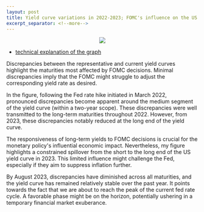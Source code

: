 ```yaml
---
layout: post
title: Yield curve variations in 2022-2023; FOMC's influence on the US yield curve and the approaching peak of the Fed rate cycle
excerpt_separator: <!--more-->
---
```


<p style="text-align: center;">
  <a href="url"><img src="https://econpreference.github.io/images/2023-10-7-uprising.gif"></a>
</p>

- [technical explanation of the graph](https://econpreference.github.io/dyn_yields/)

Discrepancies between the representative and current yield curves highlight the maturities most affected by FOMC decisions. Minimal discrepancies imply that the FOMC might struggle to adjust the corresponding yield rate as desired.

In the figure, following the Fed rate hike initiated in March 2022, pronounced discrepancies become apparent around the medium segment of the yield curve (within a two-year scope). These discrepancies were well transmitted to the long-term maturities throughout 2022. However, from 2023, these discrepancies notably reduced at the long end of the yield curve.

 <!--more-->

The responsiveness of long-term yields to FOMC decisions is crucial for the monetary policy's influential economic impact. Nevertheless, my figure highlights a constrained spillover from the short to the long end of the US yield curve in 2023. This limited influence might challenge the Fed, especially if they aim to suppress inflation further.

By August 2023, discrepancies have diminished across all maturities, and the yield curve has remained relatively stable over the past year. It points towards the fact that we are about to reach the peak of the current fed rate cycle. A favorable phase might be on the horizon, potentially ushering in a temporary financial market exuberance.
